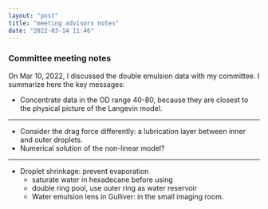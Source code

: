 ```yaml
---
layout: "post"
title: "meeting advisors notes"
date: "2022-03-14 11:46"
---
```


### Committee meeting notes

On Mar 10, 2022, I discussed the double emulsion data with my committee. I summarize here the key messages:

- Concentrate data in the OD range 40-80, because they are closest to the physical picture of the Langevin model.
---
- Consider the drag force differently: a lubrication layer between inner and outer droplets.
- Numerical solution of the non-linear model?
---
- Droplet shrinkage: prevent evaporation
  - saturate water in hexadecane before using
  - double ring pool, use outer ring as water reservoir
  - Water emulsion lens in Gulliver: in the small imaging room.
